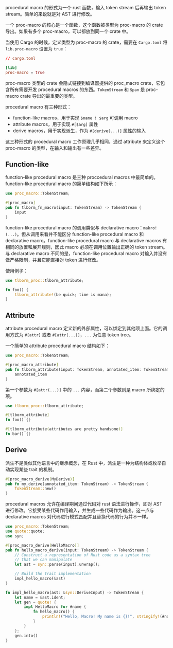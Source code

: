 procedural macro 的形式为一个 rust 函数，输入 token stream 后再输出 token stream。简单的来说就是对 AST 进行修改。

一个 proc-macro 的核心是一个函数，这个函数被类型为 proc-macro 的 crate 导出。如果有多个 proc-macro，可以都放到同一个 crate 中。

当使用 Cargo 的时候，定义类型为 proc-macro 的 crate，需要在 `Cargo.toml` 将 `lib.proc-macro` 设置为 `true`：

```toml
// cargo.toml

[lib]
proc-macro = true
```

proc-macro 类型的 crate 会隐式链接到编译器提供的 proc_macro crate，它包含所有需要开发 procedural macros 的东西。`TokenStream` 和 `Span` 是 proc-macro crate 导出的最重要的类型。

procedural macro 有三种形式：

- function-like macros，用于实现 `$name ! $arg` 可调用 macro
- attribute macros，用于实现 `#[$arg]` 属性
- derive macros，用于实现派生，作为 `#[derive(...)]` 属性的输入

这三种形式的 procedural macro 工作原理几乎相同，通过 attribute 来定义这个 proc-macro 的类型，在输入和输出有一些差异。

## Function-like

function-like procedural macro 是三种 proccedural macros 中最简单的。function-like procedural macro 的简单结构如下所示：

```rust
use proc_macro::TokenStream;

#[proc_macro]
pub fn tlborm_fn_macro(input: TokenStream) -> TokenStream {
    input
}
```

function-like procedural macro 的调用类似与 declarative macro：`makro!(...)`。但从调用来看并不能区分 function-like procedural macro 和 declarative macro。function-like procedural macro 与 declarative macros 有相同的放置和展开规则，因此 macro 必须在调用位置输出正确的 token stream。与 declarative macro 不同的是，function-like procedural macro 对输入并没有做严格限制，并且它能直接对 token 进行修改。

使用例子：

```rust
use tlborm_proc::tlborm_attribute;

fn foo() {
    tlborm_attribute!(be quick; time is mana);
}
```

## Attribute

attribute procedural macro 定义新的外部属性，可以绑定到其他项上面。它的调用方式为 `#[attr]` 或者 `#[attr(...)]`，`...` 为任意 token tree。

一个简单的 attribute procedural macro 结构如下：

```rust
use proc_macro::TokenStream;

#[proc_macro_attribute]
pub fn tlborm_attribute(input: TokenStream, annotated_item: TokenStream) -> TokenStream {
    annotated_item
}
```

第一个参数为 `#[attr(...)]` 中的 `...` 内容，而第二个参数则是 macro 所绑定的项。

```rust
use tlborm_proc::tlborm_attribute;

#[tlborm_attribute]
fn foo() {}

#[tlborm_attribute(attributes are pretty handsome)]
fn bar() {}
```

## Derive

派生不是类似其他语言中的继承概念，在 Rust 中，派生是一种为结构体或枚举自动实现某些 trait 的机制。

```rust
#[proc_macro_derive(MyDerive)]
pub fn my_derive(annotated_item: TokenStream) -> TokenStream {
    TokenStream::new()
}
```














procedural macros 允许在编译期间通过代码对 rust 语法进行操作，即对 AST 进行修改。它接受某些代码作用输入，并生成一些代码作为输出。这一点与 declarative macros 对代码进行模式匹配并且替换代码的行为并不一样。

```rust
use proc_macro::TokenStream;
use quote::quote;
use syn;

#[proc_macro_derive(HelloMacro)]
pub fn hello_macro_derive(input: TokenStream) -> TokenStream {
    // Construct a representation of Rust code as a syntax tree
    // that we can manipulate
    let ast = syn::parse(input).unwrap();

    // Build the trait implementation
    impl_hello_macro(&ast)
}

fn impl_hello_macro(ast: &syn::DeriveInput) -> TokenStream {
    let name = &ast.ident;
    let gen = quote! {
        impl HelloMacro for #name {
            fn hello_macro() {
                println!("Hello, Macro! My name is {}!", stringify!(#name));
            }
        }
    };
    gen.into()
}
```
